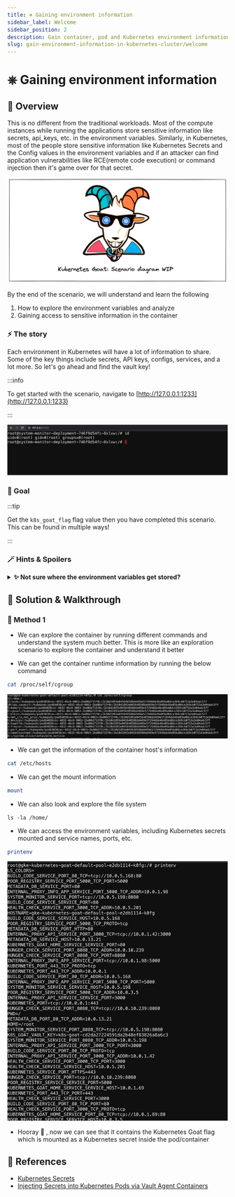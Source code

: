 ```yaml
---
title: ⎈ Gaining environment information
sidebar_label: Welcome
sidebar_position: 2
description: Gain container, pod and Kubernetes environment information - Kubernetes Goat Scenario 🚀
slug: gain-environment-information-in-kubernetes-cluster/welcome
---
```


# ⎈ Gaining environment information

## 🙌 Overview

This is no different from the traditional workloads. Most of the compute instances while running the applications store sensitive information like secrets, api_keys, etc. in the environment variables. Similarly, in Kubernetes, most of the people store sensitive information like Kubernetes Secrets and the Config values in the environment variables and if an attacker can find application vulnerabilities like RCE(remote code execution) or command injection then it's game over for that secret.

![](../images/scenario-diagram-wip.png)

By the end of the scenario, we will understand and learn the following

1. How to explore the environment variables and analyze
2. Gaining access to sensitive information in the container

### ⚡️ The story

Each environment in Kubernetes will have a lot of information to share. Some of the key things include secrets, API keys, configs, services, and a lot more. So let's go ahead and find the vault key!

:::info

To get started with the scenario, navigate to [http://127.0.0.1:1233](http://127.0.0.1:1233)

:::

![Scenario 12 Welcome](../images/sc-12-1.png)

### 🎯 Goal

:::tip

Get the `k8s_goat_flag` flag value then you have completed this scenario. This can be found in multiple ways!

:::

### 🪄 Hints & Spoilers

<details>
  <summary><b>✨ Not sure where the environment variables get stored? </b></summary>
  <div>
    <div>Let me take back you to the standard linux utilites and commands like env 🙌</div>
  </div>
</details>

## 🎉 Solution & Walkthrough

### 🎲 Method 1

- We can explore the container by running different commands and understand the system much better. This is more like an exploration scenario to explore the container and understand it better

- We can get the container runtime information by running the below command

```bash
cat /proc/self/cgroup
```

![Scenario 12 explore](../images/sc-12-2.png)

- We can get the information of the container host's information

```bash
cat /etc/hosts
```

- We can get the mount information

```bash
mount
```

- We can also look and explore the file system

```
ls -la /home/
```

- We can access the environment variables, including Kubernetes secrets mounted and service names, ports, etc.

```bash
printenv
```

![Scenario 12 env](../images/sc-12-3.png)

- Hooray 🥳 , now we can see that it contains the Kubernetes Goat flag which is mounted as a Kubernetes secret inside the pod/container

## 🔖 References

- [Kubernetes Secrets](https://kubernetes.io/docs/concepts/configuration/secret/)
- [Injecting Secrets into Kubernetes Pods via Vault Agent Containers](https://learn.hashicorp.com/tutorials/vault/kubernetes-sidecar)
